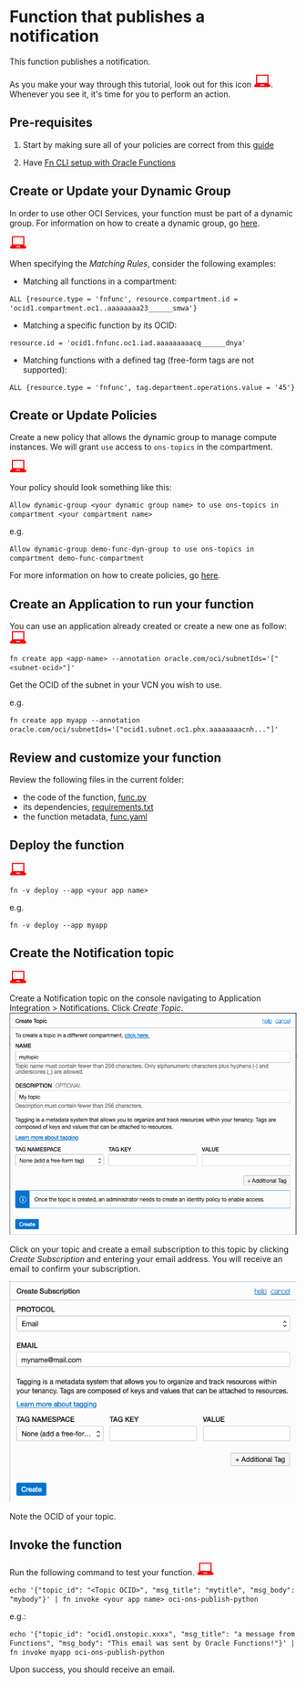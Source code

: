 # Function that publishes a notification
This function publishes a notification.

As you make your way through this tutorial, look out for this icon ![user input icon](./images/userinput.png).
Whenever you see it, it's time for you to perform an action.


## Pre-requisites
1. Start by making sure all of your policies are correct from this [guide](https://docs.cloud.oracle.com/iaas/Content/Functions/Tasks/functionscreatingpolicies.htm?tocpath=Services%7CFunctions%7CPreparing%20for%20Oracle%20Functions%7CConfiguring%20Your%20Tenancy%20for%20Function%20Development%7C_____4)

2. Have [Fn CLI setup with Oracle Functions](https://docs.cloud.oracle.com/iaas/Content/Functions/Tasks/functionsconfiguringclient.htm?tocpath=Services%7CFunctions%7CPreparing%20for%20Oracle%20Functions%7CConfiguring%20Your%20Client%20Environment%20for%20Function%20Development%7C_____0)


## Create or Update your Dynamic Group
In order to use other OCI Services, your function
must be part of a dynamic group. For information on how to create a dynamic group,
go [here](https://docs.cloud.oracle.com/iaas/Content/Identity/Tasks/managingdynamicgroups.htm#To).

![user input icon](./images/userinput.png)

When specifying the *Matching Rules*, consider the following examples:
* Matching all functions in a compartment:
```
ALL {resource.type = 'fnfunc', resource.compartment.id = 'ocid1.compartment.oc1..aaaaaaaa23______smwa'}
```
* Matching a specific function by its OCID:
```
resource.id = 'ocid1.fnfunc.oc1.iad.aaaaaaaaacq______dnya'
```
* Matching functions with a defined tag (free-form tags are not supported):
```
ALL {resource.type = 'fnfunc', tag.department.operations.value = '45'}
```


## Create or Update Policies
Create a new policy that allows the dynamic group to manage compute instances. We will grant `use` access to `ons-topics` in the compartment.

![user input icon](./images/userinput.png)

Your policy should look something like this:
```
Allow dynamic-group <your dynamic group name> to use ons-topics in compartment <your compartment name>
```
e.g.
```
Allow dynamic-group demo-func-dyn-group to use ons-topics in compartment demo-func-compartment
```

For more information on how to create policies, go [here](https://docs.cloud.oracle.com/iaas/Content/Identity/Concepts/policysyntax.htm).


## Create an Application to run your function
You can use an application already created or create a new one as follow:
![user input icon](./images/userinput.png)
```
fn create app <app-name> --annotation oracle.com/oci/subnetIds='["<subnet-ocid>"]'
```
Get the OCID of the subnet in your VCN you wish to use.

e.g.
```
fn create app myapp --annotation oracle.com/oci/subnetIds='["ocid1.subnet.oc1.phx.aaaaaaaacnh..."]'
```


## Review and customize your function
Review the following files in the current folder:
* the code of the function, [func.py](./func.py)
* its dependencies, [requirements.txt](./requirements.txt)
* the function metadata, [func.yaml](./func.yaml)


## Deploy the function
![user input icon](./images/userinput.png)
```
fn -v deploy --app <your app name>
```
e.g.
```
fn -v deploy --app myapp
```


## Create the Notification topic
![user input icon](./images/userinput.png)

Create a Notification topic on the console navigating to Application Integration > Notifications. Click *Create Topic*.
![create topic](./images/ons-create-topic.png)

Click on your topic and create a email subscription to this topic by clicking *Create Subscription* and entering your email address. You will receive an email to confirm your subscription.

![create subscription](./images/ons-create-email-subscription.png)

Note the OCID of your topic.


## Invoke the function
Run the following command to test your function.
![user input icon](./images/userinput.png)
```
echo '{"topic_id": "<Topic OCID>", "msg_title": "mytitle", "msg_body": "mybody"}' | fn invoke <your app name> oci-ons-publish-python
```
e.g.:
```
echo '{"topic_id": "ocid1.onstopic.xxxx", "msg_title": "a message from Functions", "msg_body": "This email was sent by Oracle Functions!"}' | fn invoke myapp oci-ons-publish-python
```

Upon success, you should receive an email.
